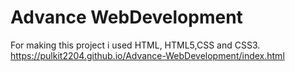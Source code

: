 # Advance WebDevelopment
 For making this project i used HTML, HTML5,CSS and CSS3.
 https://pulkit2204.github.io/Advance-WebDevelopment/index.html
